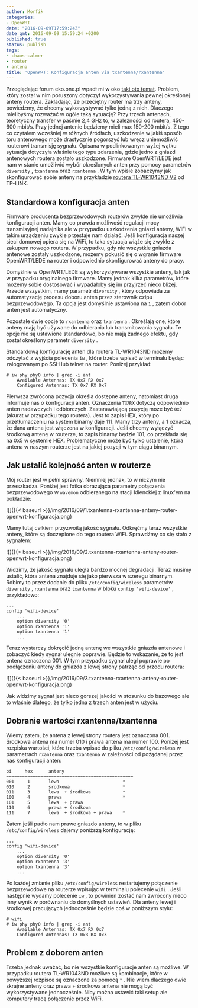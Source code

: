 ```yaml
---
author: Morfik
categories:
- OpenWRT
date: "2016-09-09T17:59:24Z"
date_gmt: 2016-09-09 15:59:24 +0200
published: true
status: publish
tags:
- chaos-calmer
- router
- antena
title: 'OpenWRT: Konfiguracja anten via txantenna/rxantenna'
---
```


Przeglądając forum eko.one.pl wpadł mi w oko [taki oto
temat](http://eko.one.pl/forum/viewtopic.php?pid=171898#p171898). Problem, który został w nim
poruszony dotyczył wykorzystywania pewnej określonej anteny routera. Zakładając, że przeciętny
router ma trzy anteny, powiedzmy, że chcemy wykorzystywać tylko jedną z nich. Dlaczego mielibyśmy
rozważać w ogóle taką sytuację? Przy trzech antenach, teoretyczny transfer w paśmie 2,4 GHz to, w
zależności od routera, 450-600 mbit/s. Przy jednej antenie będziemy mieli max 150-200 mbit/s. Z tego
co czytałem wcześniej w różnych źródłach, uszkodzenie w jakiś sposób toru antenowego może
drastycznie pogorszyć lub wręcz uniemożliwić routerowi transmisję sygnału. Opisana w podlinkowanym
wyżej wątku sytuacja dotyczyła właśnie tego typu zdarzenia, gdzie jedno z gniazd antenowych routera
zostało uszkodzone. Firmware OpenWRT/LEDE jest nam w stanie umożliwić wybór określonych anten przy
pomocy parametrów `diversity` , `txantenna` oraz `rxantenna` . W tym wpisie zobaczymy jak
skonfigurować sobie anteny na przykładzie [routera TL-WR1043ND
V2](http://www.tp-link.com.pl/products/details/TL-WR1043ND.html) od TP-LINK.

<!--more-->
## Standardowa konfiguracja anten

Firmware producenta bezprzewodowych routerów zwykle nie umożliwia konfiguracji anten. Mamy co prawda
możliwość regulacji mocy transmisyjnej nadajnika ale w przypadku uszkodzenia gniazd anteny, WiFi w
takim urządzeniu zwykle przestaje nam działać. Jeśli konfiguracja naszej sieci domowej opiera się na
WiFi, to taka sytuacja wiąże się zwykle z zakupem nowego routera. W przypadku, gdy nie wszystkie
gniazda antenowe zostały uszkodzone, możemy pokusić się o wgranie firmware OpenWRT/LEDE na router i
odpowiednio skonfigurować anteny do pracy.

Domyślnie w OpenWRT/LEDE są wykorzystywane wszystkie anteny, tak jak w przypadku oryginalnego
firmware. Mamy jednak kilka parametrów, które możemy sobie dostosować i wypadałoby się im przyjrzeć
nieco bliżej. Przede wszystkim, mamy parametr `diversity` , który odpowiada za automatyzację procesu
doboru anten przez sterownik czipu bezprzewodowego. Ta opcja jest domyślnie ustawiona na `1` , zatem
dobór anten jest automatyczny.

Pozostałe dwie opcje to `rxantenna` oraz `txantenna` . Określają one, które anteny mają być używane
do odbierania lub transmitowania sygnału. Te opcje nie są ustawione standardowo, bo nie mają żadnego
efektu, gdy został określony parametr `diversity` .

Standardową konfigurację anten dla routera TL-WR1043ND możemy odczytać z wyjścia polecenia `iw` ,
które trzeba wpisać w terminalu będąc zalogowanym po SSH lub telnet na router. Poniżej przykład:

    # iw phy phy0 info | grep -i ant
        Available Antennas: TX 0x7 RX 0x7
        Configured Antennas: TX 0x7 RX 0x7

Pierwsza zwrócona pozycja określa dostępne anteny, natomiast druga informuje nas o konfiguracji
anten. Oznaczenia `TX`/`RX` dotyczą odpowiednio anten nadawczych i odbiorczych. Zastanawiającą
pozycją może być `0x7` (akurat w przypadku tego routera). Jest to zapis HEX, który po
przetłumaczeniu na system binarny daje 111. Mamy trzy anteny, a 1 oznacza, że dana antena jest
włączona w konfiguracji. Jeśli chcemy wyłączyć środkową antenę w routerze, to zapis binarny będzie
101, co przekłada się na 0x5 w systemie HEX. Problematyczne może być tylko ustalenie, która antena w
naszym routerze jest na jakiej pozycji w tym ciągu binarnym.

## Jak ustalić kolejność anten w routerze

Mój router jest w pełni sprawny. Niemniej jednak, to w niczym nie przeszkadza. Poniżej jest fotka
obrazująca parametry połączenia bezprzewodowego w `wavemon` odbieranego na stacji klienckiej z
linux'em na
pokładzie:

![]({{< baseurl >}}/img/2016/09/1.txantenna-rxantenna-anteny-router-openwrt-konfiguracja.png)

Mamy tutaj całkiem przyzwoitą jakość sygnału. Odkręćmy teraz wszystkie anteny, które są doczepione
do tego routera WiFi. Sprawdźmy co się stało z
sygnałem:

![]({{< baseurl >}}/img/2016/09/2.txantenna-rxantenna-anteny-router-openwrt-konfiguracja.png)

Widzimy, że jakość sygnału uległa bardzo mocnej degradacji. Teraz musimy ustalić, która antena
znajduje się jako pierwsza w szeregu binarnym. Robimy to przez dodanie do pliku
`/etc/config/wireless` parametrów `diversity` , `rxantenna` oraz `txantenna` w bloku `config
'wifi-device'` , przykładowo:

    ...
    config 'wifi-device'
        ...
        option diversity '0'
        option rxantenna '1'
        option txantenna '1'
        ...

Teraz wystarczy dokręcić jedną antenę we wszystkie gniazda antenowe i zobaczyć kiedy sygnał ulegnie
poprawie. Będzie to wskazanie, że to jest antena oznaczona 001. W tym przypadku sygnał uległ
poprawie po podłączeniu anteny do gniazda z lewej strony patrząc od przodu
routera:

![]({{< baseurl >}}/img/2016/09/3.txantenna-rxantenna-anteny-router-openwrt-konfiguracja.png)

Jak widzimy sygnał jest nieco gorszej jakości w stosunku do bazowego ale to właśnie dlatego, że
tylko jedna z trzech anten jest w użyciu.

## Dobranie wartości rxantenna/txantenna

Wiemy zatem, że antena z lewej strony routera jest oznaczona 001. Środkowa antena ma numer 010 i
prawa antena ma numer 100. Poniżej jest rozpiska wartości, które trzeba wpisać do pliku
`/etc/config/wireless` w parametrach `rxantenna` oraz `txantenna` w zależności od pożądanej przez
nas konfiguracji anten:

    bi     hex      anteny
    ================================================
    001     1       lewa                        *
    010     2       środkowa                    *
    011     3       lewa  + środkowa            *
    100     4       prawa                       *
    101     5       lewa  + prawa
    110     6       prawa + środkowa
    111     7       lewa  + środkowa + prawa    *

Zatem jeśli padło nam prawe gniazdo anteny, to w pliku `/etc/config/wireless` dajemy poniższą
konfigurację:

    ...
    config 'wifi-device'
        ...
        option diversity '0'
        option rxantenna '3'
        option txantenna '3'
        ...

Po każdej zmianie pliku `/etc/config/wireless` restartujemy połączenie bezprzewodowe na routerze
wpisując w terminalu polecenie `wifi` . Jeśli następnie wydamy polecenie `iw` , to powinien zostać
nam zwrócony nieco inny wynik w porównaniu do domyślnych ustawień. Dla anteny lewej i środkowej
pracujących jednocześnie będzie coś w poniższym stylu:

    # wifi
    # iw phy phy0 info | grep -i ant
        Available Antennas: TX 0x7 RX 0x7
        Configured Antennas: TX 0x3 RX 0x3

## Problem z doborem anten

Trzeba jednak uważać, bo nie wszystkie konfiguracje anten są możliwe. W przypadku routera
TL-WR1043ND możliwe są kombinacje, które w powyższej rozpisce są oznaczone za pomocą `*` . Nie wiem
dlaczego dwie skrajne anteny oraz prawa + środkowa antena nie mogą być wykorzystywane jednocześnie.
Niby można ustawić taki setup ale komputery tracą połączenie przez WiFi.
